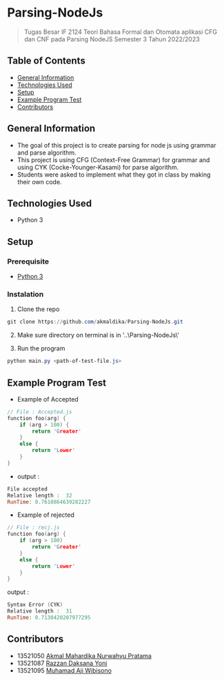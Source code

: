 # Parsing-NodeJs
> Tugas Besar IF 2124 Teori Bahasa Formal dan Otomata aplikasi CFG dan CNF pada Parsing NodeJS Semester 3 Tahun 2022/2023

## Table of Contents
* [General Information](#General-Information)
* [Technologies Used](#Technologies-Used)
* [Setup](#setup)
* [Example Program Test](#Example-Program-Test)
* [Contributors](#contributors)
<!-- * [Acknowledgements](#acknowledgements) -->

<!-- Adreas Bara Timur -->
## General Information
- The goal of this project is to create parsing for node js using grammar and parse algorithm.
- This project is using CFG (Context-Free Grammar) for grammar and using CYK (Cocke-Younger-Kasami) for parse algorithm.
- Students were asked to implement what they got in class by making their own code.

## Technologies Used
- Python 3

## Setup
### Prerequisite
- [Python 3](https://www.python.org/downloads//)
### Instalation
1. Clone the repo

```PowerShell
git clone https://github.com/akmaldika/Parsing-NodeJs.git
```
2. Make sure directory on terminal is in '..\Parsing-NodeJs\\' 

3. Run the program

```PowerShell
python main.py <path-of-test-file.js>
```

## Example Program Test
- Example of Accepted
```C
// File : Accepted.js
function foo(arg) {
    if (arg > 100) {
        return 'Greater'
    }
    else {
        return 'Lower'
    }
}
```

- output :

```PowerShell
File accepted
Relative length :  32
RunTime: 0.7610864639282227
```

- Example of rejected
```C
// File : recj.js
function foo(arg) {
    if (arg > 100) 
        return 'Greater'
    }
    else {
        return 'Lower'
    }
}
```

output :

```PowerShell
Syntax Error (CYK)
Relative length :  31
RunTime: 0.7130420207977295
```

## Contributors
- 13521050 [Akmal Mahardika Nurwahyu Pratama](https://github.com/akmaldika)
- 13521087 [Razzan Daksana Yoni](https://github.com/razzanYoni)
- 13521095 [Muhamad Aji Wibisono](https://github.com/MuhamadAjiW)
